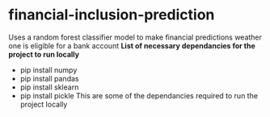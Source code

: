 # financial-inclusion-prediction
Uses a random forest classifier model to make financial predictions weather one is eligible for a bank account
**List of necessary dependancies for the project to run locally**
* pip install numpy
* pip install pandas
* pip install sklearn
* pip install pickle
This are some of the dependancies required to run the project locally 
